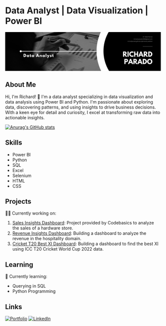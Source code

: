 # Data Analyst | Data Visualization | Power BI

![LinkedIn Cover Photo](https://github.com/RichardParado/personal_website/blob/main/assets/images/LinkedIn%20Banner.png)

## About Me
Hi, I'm Richard! 👋 I'm a data analyst specializing in data visualization and data analysis using Power BI and Python. I'm passionate about exploring data, discovering patterns, and using insights to drive business decisions. With a keen eye for detail and curiosity, I excel at transforming raw data into actionable insights.

[![Anurag's GitHub stats](https://github-readme-stats.vercel.app/api?username=RichardParado&show_icons=true&theme=dark)](https://github.com/anuraghazra/github-readme-stats)

## Skills
- Power BI
- Python
- SQL
- Excel
- Selenium
- HTML
- CSS

## Projects
👩‍💻 Currently working on:
1. [Sales Insights Dashboard](https://github.com/RichardParado/sales_insights_dashboard_powerbi): Project provided by Codebasics to analyze the sales of a hardware store.
2. [Revenue Insights Dashboard](https://github.com/RichardParado/revenue_insights_dashboard_powerbi): Building a dashboard to analyze the revenue in the hospitality domain.
3. [Cricket T20 Best XI Dashboard](https://github.com/RichardParado/cricket_T20_bestXI_dashbaord_powerbi): Building a dashboard to find the best XI using ICC T20 Cricket World Cup 2022 data.

## Learning
🧠 Currently learning:
- Querying in SQL
- Python Programming

## Links
[![Portfolio](https://img.shields.io/badge/portfolio-000?style=for-the-badge&logo=ko-fi&logoColor=white)](https://richardparado.github.io/personal_website/)
[![LinkedIn](https://img.shields.io/badge/linkedin-0A66C2?style=for-the-badge&logo=linkedin&logoColor=white)](https://www.linkedin.com/in/richardparado/)

